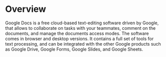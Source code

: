 # Overview
Google Docs is a free cloud-based text-editing software driven by Google, that allows to collaborate on tasks with your teammates, comment on the documents, and manage the documents access modes. The software comes in browser and desktop versions. It contains a full set of tools for text processing, and can be integrated with the other Google products such as Google Drive, Google Forms, Google Slides, and Google Sheets.

